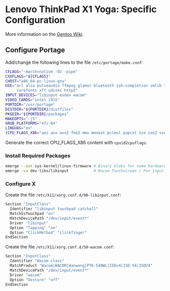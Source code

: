 # Lenovo ThinkPad X1 Yoga: Specific Configuration

More information on the [Gentoo Wiki](https://wiki.gentoo.org/wiki/Lenovo_ThinkPad_X1_Yoga_2nd_Generation).

## Configure Portage

Add/change the following lines to the file ```/etc/portage/make.conf```:

```bash
CFLAGS="-march=native -O2 -pipe"
CXXFLAGS="${CFLAGS}"
CHOST="x86_64-pc-linux-gnu"
USE="acl alsa pulseaudio ffmpeg glamor bluetooth zsh-completion imlib truetype gd \
     corefonts xft udisks http2"
INPUT_DEVICES="libinput evdev wacom"
VIDEO_CARDS="intel i915"
PORTDIR="/usr/portage"
DISTDIR="${PORTDIR}/distfiles"
PKGDIR="${PORTDIR}/packages"
MAKEOPTS="-j5"
GRUB_PLATFORMS="efi-64"
LINGUAS="en"
(CPU_FLAGS_X86="aes avx avx2 fma3 mmx mmxext pclmul popcnt sse sse2 sse3 sse4_1 sse4_2 ssse3")
```

Generate the correct CPU_FLAGS_X86 content with ```cpuid2cpuflags```.

### Install Required Packages

```bash
emerge --ask sys-kernel/linux-firmware # Binary blobs for some hardware
emerge -va dev-libs/libinput           # Wacom Touchscreen / Pen input
```

### Configure X

Create the file ```/etc/X11/xorg.conf.d/90-libinput.conf```:

```bash
Section "InputClass"
  Identifier "libinput touchpad catchall"
  MatchIsTouchpad "on"
  MatchDevicePath "/dev/input/event*"
  Driver "libinput"
  Option "Tapping" "on"
  Option "ClickMethod" "clickfinger"
EndSection
```

Create the file ```/etc/X11/xorg.conf.d/50-wacom.conf```:

```bash
Section "InputClass"
  Identifier "Wacom class"
  MatchProduct "Wacom|WACOM|Hanwang|PTK-540WL|ISDv4|ISD-V4|ISDV4"
  MatchDevicePath "/dev/input/event*"
  Driver "wacom"
  Option "Gesture" "off"
EndSection
```
